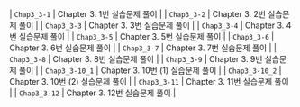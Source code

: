 | `Chap3_3-1`     | Chapter 3. 1번 실습문제 풀이 |
| `Chap3_3-2`     | Chapter 3. 2번 실습문제 풀이 |
| `Chap3_3-3`     | Chapter 3. 3번 실습문제 풀이 |
| `Chap3_3-4`     | Chapter 3. 4번 실습문제 풀이 |
| `Chap3_3-5`     | Chapter 3. 5번 실습문제 풀이 |
| `Chap3_3-6`     | Chapter 3. 6번 실습문제 풀이 |
| `Chap3_3-7`     | Chapter 3. 7번 실습문제 풀이 |
| `Chap3_3-8`     | Chapter 3. 8번 실습문제 풀이 |
| `Chap3_3-9`     | Chapter 3. 9번 실습문제 풀이 |
| `Chap3_3-10_1`  | Chapter 3. 10번 (1) 실습문제 풀이 |
| `Chap3_3-10_2`  | Chapter 3. 10번 (2) 실습문제 풀이 |
| `Chap3_3-11`    | Chapter 3. 11번 실습문제 풀이 |
| `Chap3_3-12`    | Chapter 3. 12번 실습문제 풀이 |
